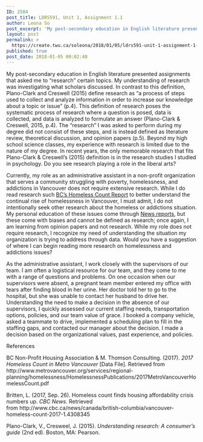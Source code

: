 ```yaml
---
ID: 2504
post_title: LDRS591, Unit 1, Assignment 1.1
author: Leona So
post_excerpt: 'My post-secondary education in English literature presented assignments that asked me to &ldquo;research&rdquo; certain topics. My understanding of research was investigating what scholars discussed. In contrast to this definition, Plano-Clark and Creswell (2015) define research as &ldquo;a process of steps used to collect and analyze information in order to increase our knowledge about a topic &hellip; <p><a href="https://create.twu.ca/soleona/2018/01/05/ldrs591-unit-1-assignment-1-1/">Continue reading<span> "LDRS591, Unit 1, Assignment 1.1"</span></a></p>'
layout: post
permalink: >
  https://create.twu.ca/soleona/2018/01/05/ldrs591-unit-1-assignment-1-1/
published: true
post_date: 2018-01-05 00:02:48
---
```

<p>My post-secondary education in English literature presented assignments that asked me to &#8220;research&#8221; certain topics. My understanding of research was investigating what scholars discussed. In contrast to this definition, Plano-Clark and Creswell (2015) define research as &#8220;a process of steps used to collect and analyze information in order to increase our knowledge about a topic or issue&#8221; (p.4). This definition of research poses the systematic process of research where a question is posed, data is collected, and data is analyzed to formulate an answer (Plano-Clark &amp; Creswell, 2015, p.4). The &#8220;research&#8221; I was asked to perform during my degree did not consist of these steps, and is instead defined as literature review, theoretical discussion, and opinion papers (p.5). Beyond my high school science classes, my experience with research is limited due to the nature of my degree. In recent years, the only memorable research that fits Plano-Clark &amp; Creswell&#8217;s (2015) definition is in the research studies I studied in psychology. Do you see research playing a role in the liberal arts?</p>
<p>Currently, my role as an administrative assistant in a non-profit organization that serves a community struggling with poverty, homelessness, and addictions in Vancouver does not require extensive research. While I do read research such <a href="http://www.metrovancouver.org/services/regional-planning/homelessness/HomelessnessPublications/2017MetroVancouverHomelessCount.pdf">BC&#8217;s Homeless Count Report</a> to better understand the continual rise of homelessness in Vancouver, I must admit, I do not intentionally seek other research about the homeless or addictions situation. My personal education of these issues come through <a href="http://www.cbc.ca/news/canada/british-columbia/vancouver-homeless-count-2017-1.4308345">News reports</a>, but these come with biases and cannot be defined as research; once again, I am learning from opinion papers and not research. While my role does not require research, I recognize my need of understanding the situation my organization is trying to address through data. Would you have a suggestion of where I can begin reading more research on homelessness and addictions issues?</p>
<p>As the administrative assistant, I work closely with the supervisors of our team. I am often a logistical resource for our team, and they come to me with a range of questions and problems. On one occasion when our supervisors were absent, a pregnant team member entered my office with tears after finding blood in her urine. Her doctor told her to go to the hospital, but she was unable to contact her husband to drive her. Understanding the need to make a decision in the absence of our supervisors, I quickly assessed our current staffing needs, transportation options, policies, and our team value of grace. I booked a company vehicle, asked a teammate to drive, implemented a scheduling plan to fill in the staffing gaps, and contacted our manager about the decision. I made a decision based on the organizational values, past experience, and policies.</p>
<p>References</p>
<p>BC Non-Profit Housing Association &amp; M. Thomson Consulting. (2017). <em>2017 Homeless Count in Metro Vancouver </em>[Data File]. Retrieved from http://www.metrovancouver.org/services/regional-planning/homelessness/HomelessnessPublications/2017MetroVancouverHomelessCount.pdf</p>
<p>Britten, L. (2017, Sep. 26). Homeless count finds housing affordability crisis numbers up. <em>CBC News. </em>Retrieved from http://www.cbc.ca/news/canada/british-columbia/vancouver-homeless-count-2017-1.4308345</p>
<p>Plano-Clark, V., Cresweel, J. (2015). <em>Understanding research: A consumer&#8217;s guide </em>(2nd ed). Boston, MA: Pearson.</p>